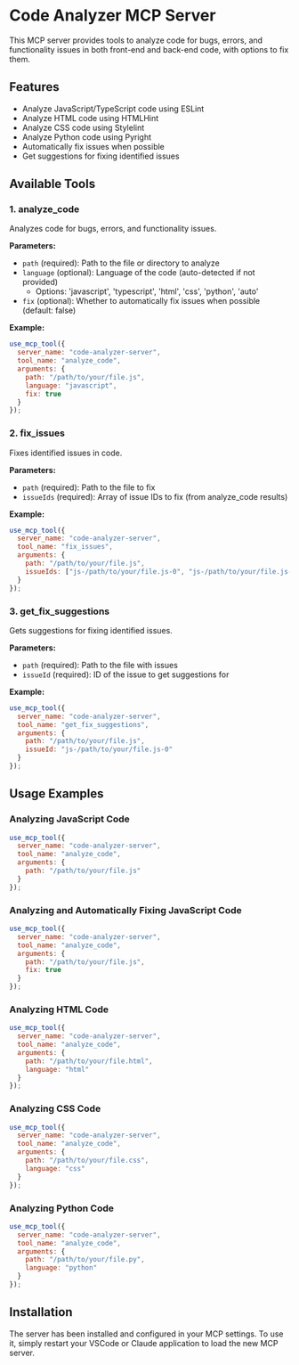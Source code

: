 # Code Analyzer MCP Server

This MCP server provides tools to analyze code for bugs, errors, and functionality issues in both front-end and back-end code, with options to fix them.

## Features

- Analyze JavaScript/TypeScript code using ESLint
- Analyze HTML code using HTMLHint
- Analyze CSS code using Stylelint
- Analyze Python code using Pyright
- Automatically fix issues when possible
- Get suggestions for fixing identified issues

## Available Tools

### 1. analyze_code

Analyzes code for bugs, errors, and functionality issues.

**Parameters:**
- `path` (required): Path to the file or directory to analyze
- `language` (optional): Language of the code (auto-detected if not provided)
  - Options: 'javascript', 'typescript', 'html', 'css', 'python', 'auto'
- `fix` (optional): Whether to automatically fix issues when possible (default: false)

**Example:**
```javascript
use_mcp_tool({
  server_name: "code-analyzer-server",
  tool_name: "analyze_code",
  arguments: {
    path: "/path/to/your/file.js",
    language: "javascript",
    fix: true
  }
});
```

### 2. fix_issues

Fixes identified issues in code.

**Parameters:**
- `path` (required): Path to the file to fix
- `issueIds` (required): Array of issue IDs to fix (from analyze_code results)

**Example:**
```javascript
use_mcp_tool({
  server_name: "code-analyzer-server",
  tool_name: "fix_issues",
  arguments: {
    path: "/path/to/your/file.js",
    issueIds: ["js-/path/to/your/file.js-0", "js-/path/to/your/file.js-1"]
  }
});
```

### 3. get_fix_suggestions

Gets suggestions for fixing identified issues.

**Parameters:**
- `path` (required): Path to the file with issues
- `issueId` (required): ID of the issue to get suggestions for

**Example:**
```javascript
use_mcp_tool({
  server_name: "code-analyzer-server",
  tool_name: "get_fix_suggestions",
  arguments: {
    path: "/path/to/your/file.js",
    issueId: "js-/path/to/your/file.js-0"
  }
});
```

## Usage Examples

### Analyzing JavaScript Code

```javascript
use_mcp_tool({
  server_name: "code-analyzer-server",
  tool_name: "analyze_code",
  arguments: {
    path: "/path/to/your/file.js"
  }
});
```

### Analyzing and Automatically Fixing JavaScript Code

```javascript
use_mcp_tool({
  server_name: "code-analyzer-server",
  tool_name: "analyze_code",
  arguments: {
    path: "/path/to/your/file.js",
    fix: true
  }
});
```

### Analyzing HTML Code

```javascript
use_mcp_tool({
  server_name: "code-analyzer-server",
  tool_name: "analyze_code",
  arguments: {
    path: "/path/to/your/file.html",
    language: "html"
  }
});
```

### Analyzing CSS Code

```javascript
use_mcp_tool({
  server_name: "code-analyzer-server",
  tool_name: "analyze_code",
  arguments: {
    path: "/path/to/your/file.css",
    language: "css"
  }
});
```

### Analyzing Python Code

```javascript
use_mcp_tool({
  server_name: "code-analyzer-server",
  tool_name: "analyze_code",
  arguments: {
    path: "/path/to/your/file.py",
    language: "python"
  }
});
```

## Installation

The server has been installed and configured in your MCP settings. To use it, simply restart your VSCode or Claude application to load the new MCP server.